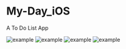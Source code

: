 # My-Day_iOS
A To Do List App

![example]("https://github.com/LSQzzx/My-Day_iOS/blob/master/1.png")
![example]("https://raw.githubusercontent.com/LSQzzx/repositpry/master/My-Day_iOS/main/2.png")
![example]("https://raw.githubusercontent.com/LSQzzx/repositpry/master/My-Day_iOS/main/3.png")
![example]("https://raw.githubusercontent.com/LSQzzx/repositpry/master/My-Day_iOS/main/4.png")
